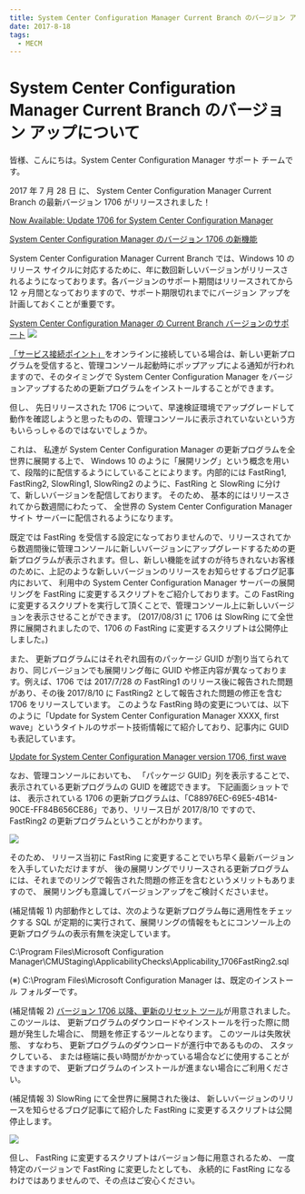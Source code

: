 ```yaml
---
title: System Center Configuration Manager Current Branch のバージョン アップについて
date: 2017-8-18
tags:
  - MECM
---
```


# System Center Configuration Manager Current Branch のバージョン アップについて

皆様、こんにちは。System Center Configuration Manager サポート チームです。

2017 年 7 月 28 日 に、 System Center Configuration Manager Current Branch の最新バージョン 1706 がリリースされました！

[Now Available: Update 1706 for System Center Configuration Manager](https://techcommunity.microsoft.com/t5/configuration-manager-archive/now-available-update-1706-for-system-center-configuration/ba-p/274258)

[System Center Configuration Manager のバージョン 1706 の新機能](https://docs.microsoft.com/ja-jp/mem/configmgr/core/plan-design/changes/whats-new-in-version-1706)

System Center Configuration Manager Current Branch では、Windows 10 のリリース サイクルに対応するために、年に数回新しいバージョンがリリースされるようになっております。各バージョンのサポート期間はリリースされてから 12 ヶ月間となっておりますので、サポート期限切れまでにバージョン アップを計画しておくことが重要です。


[System Center Configuration Manager の Current Branch バージョンのサポート](https://docs.microsoft.com/ja-jp/mem/configmgr/core/servers/manage/current-branch-versions-supported)
![](./20170208_01/20170208_01_01.png)

[「サービス接続ポイント」](https://docs.microsoft.com/ja-jp/mem/configmgr/core/servers/deploy/configure/about-the-service-connection-point)をオンラインに接続している場合は、新しい更新プログラムを受信すると、管理コンソール起動時にポップアップによる通知が行われますので、そのタイミングで System Center Configuration Manager  をバージョンアップするための更新プログラムをインストールすることができます。



但し、 先日リリースされた 1706 について、早速検証環境でアップグレードして動作を確認しようと思ったものの、管理コンソールに表示されていないという方もいらっしゃるのではないでしょうか。



これは、 私達が System Center Configuration Manager の更新プログラムを全世界に展開する上で、 Windows 10 のように「展開リング」という概念を用いて、段階的に配信するようにしていることによります。内部的には FastRing1, FastRing2, SlowRing1, SlowRing2 のように、FastRing と SlowRing に分けて、新しいバージョンを配信しております。 そのため、 基本的にはリリースされてから数週間にわたって、 全世界の System Center Configuration Manager サイト サーバーに配信されるようになります。

 

既定では FastRing を受信する設定になっておりませんので、リリースされてから数週間後に管理コンソールに新しいバージョンにアップグレードするための更新プログラムが表示されます。但し、新しい機能を試すのが待ちきれないお客様のために、上記のような新しいバージョンのリリースをお知らせするブログ記事内において、 利用中の System Center Configuration Manager サーバーの展開リングを FastRing に変更するスクリプトをご紹介しております。この FastRing に変更するスクリプトを実行して頂くことで、管理コンソール上に新しいバージョンを表示させることができます。 (2017/08/31 に 1706 は SlowRing にて全世界に展開されましたので、1706 の FastRing に変更するスクリプトは公開停止しました。) 



また、 更新プログラムにはそれぞれ固有のパッケージ GUID が割り当てられており、同じバージョンでも展開リング毎に GUID や修正内容が異なっております。例えば、1706 では 2017/7/28 の FastRing1 のリリース後に報告された問題があり、その後 2017/8/10 に FastRing2 として報告された問題の修正を含む 1706 をリリースしています。 このような FastRing 時の変更については、以下のように「Update for System Center Configuration Manager XXXX, first wave」というタイトルのサポート技術情報にて紹介しており、記事内に GUID も表記しています。


[Update for System Center Configuration Manager version 1706, first wave](https://support.microsoft.com/ja-jp/help/4039380/update-for-system-center-configuration-manager-version-1706-first-wave)


なお、管理コンソールにおいても、 「パッケージ GUID」列を表示することで、表示されている更新プログラムの GUID を確認できます。 下記画面ショットでは、 表示されている 1706 の更新プログラムは、「C88976EC-69E5-4B14-90CE-FF84B656CE86」であり、リリース日が 2017/8/10 ですので、FastRing2 の更新プログラムということがわかります。

![](./20170208_01/20170208_01_02.png)


そのため、 リリース当初に FastRing に変更することでいち早く最新バージョンを入手していただけますが、 後の展開リングでリリースされる更新プログラムには、それまでのリングで報告された問題の修正を含むというメリットもありますので、 展開リングも意識してバージョンアップをご検討くださいませ。

 

(補足情報 1)
内部動作としては、次のような更新プログラム毎に適用性をチェックする SQL が定期的に実行されて、展開リングの情報をもとにコンソール上の更新プログラムの表示有無を決定しています。

C:\Program Files\Microsoft Configuration Manager\CMUStaging\ApplicabilityChecks\Applicability_1706FastRing2.sql

(※)  C:\Program Files\Microsoft Configuration Manager は、既定のインストール フォルダーです。



(補足情報 2)
[バージョン 1706 以降、更新のリセット ツール](https://docs.microsoft.com/ja-jp/mem/configmgr/core/servers/manage/update-reset-tool)が用意されました。 このツールは、 更新プログラムのダウンロードやインストールを行った際に問題が発生した場合に、 問題を修正するツールとなります。 このツールは失敗状態、 すなわち、 更新プログラムのダウンロードが進行中であるものの、 スタックしている、 または極端に長い時間がかかっている場合などに使用することができますので、 更新プログラムのインストールが進まない場合にご利用ください。

 

(補足情報 3)
SlowRing にて全世界に展開された後は、 新しいバージョンのリリースを知らせるブログ記事にて紹介した FastRing に変更するスクリプトは公開停止します。

![](./20170208_01/20170208_01_03.png)


但し、 FastRing に変更するスクリプトはバージョン毎に用意されるため、 一度特定のバージョンで FastRing に変更したとしても、 永続的に FastRing になるわけではありませんので、その点はご安心ください。

